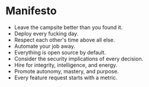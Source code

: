 # Manifesto

* Leave the campsite better than you found it.
* Deploy every fucking day.
* Respect each other's time above all else.
* Automate your job away.
* Everything is open source by default.
* Consider the security implications of every decision.
* Hire for integrity, intelligence, and energy.
* Promote autonomy, mastery, and purpose.
* Every feature request starts with a metric.
